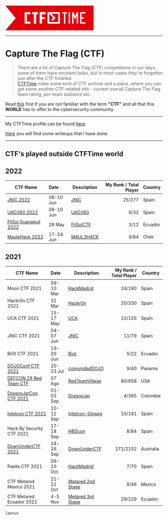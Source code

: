 ![CTFTime](img/logo.png)  

---

# Capture The Flag (CTF)  

>There are a lot of Capture The Flag (CTF) competitions in our days, some of them have excelent tasks, but in most cases they're forgotten just after the CTF finished.  
[CTFTime](https://ctftime.org/) make some kind of CTF archive and a place, where you can get some another CTF-related info - current overall Capture The Flag team rating, per-team statistics etc.  

Read [this](ctf.md) first if you are not familiar with the term **"CTF"** and all that this **WORLD** has to offer to the cybersecurity community.

---

My CTFTime profile can be found [here](https://ctftime.org/team/156755)  

[Here](writeups.md) you will find some writeups that I have done.

---

## CTF's played outside **CTFTime** world  

## 2022

| CTF Name | Date | Description | My Rank / Total Player | Country | 
| ------------ | :------------------- | ---------------------------------------- | -------: | ----- | 
| [JNIC 2022](img/jnic2022.png) | 08-10 Jun | [JNIC](https://2022.jnic.es/ctf) | 25/277 | Spain |
| [UAD360 2022](img/uad3602022.png) | 08-10 Jun | [UAD360](https://uad360.es/ctf) | 6/32 | Spain |
| [FliSol Guayaquil 2022](img/flisol2022.png) | 28 May | [FliSolCTF](https://flisol.info/FLISOL2022/Ecuador/Guayaquil) | 3/12 | Ecuador |
| [MauleHack 2022](img/maulehack2022.png) | 17-24 Jun | [M4UL3H4CK](https://maulehack.cl/) | 9/84 | Chile |  

## 2021  

| CTF Name | Date | Description | My Rank / Total Player | Country | 
| ------------ | :------------------- | ---------------------------------------- | -------: | ----- | 
| Moon CTF 2021 | 09-10 Mar | [HackMadrid](https://hackmadrid.org/flaghunters.html#) | 24/190 | Spain |
| Hackr0n CTF 2021 | 31 Mar | [Hackr0n](https://derechodelared.com/hackr0n-2021/) | 20/330 | Spain |
| UCA CTF 2021 | 15-17 May | [UCA](https://www.uca.es/evento/uca-cybersecurity-day/) | 10/105 | Spain |
| JNIC CTF 2021 | 04-07 Jun | [JNIC](https://2021.jnic.es/ctf) | 11/79 | Spain |
| BiOt CTF 2021 | 19-20 Jun | [Biot](https://biotciberseguridad.cf/actividades/) | 5/22 | Ecuador |
| [DOJOConf CTF 2021](img/dojoconf_2021.png) | 20-23 Jul | [comunidadDOJO](https://dojoconfpa.org/#taller) | 9/40 | Panama |
| [DEFCON 29 Red Team CTF](img/DEFCON29.png) | 07 Ago | [RedTeamVillage](https://redteamvillage.io/ctf) | 80/658 | USA |
| [DragonJarCon CTF 2021](img/Dragonjar2021.png) | 01-03 Sep | [DragonJar](https://www.dragonjarcon.org/) | 4/385 | Colombia |
| [Intelcon CTF 2021](img/intelcon2021.png) | 10-12 Sep | [Intelcon-Ginseg](https://intelcon.ginseg.com/2021/) | 10/181 | Spain |
| Hack By Security CTF 2021  | 17-18 Sep | [HBScon](https://ctf.hbscon.com/) | 8/84 | Spain |   
| [DownUnderCTF 2021](img/DownUnder2021.png) | 24-26 Sep | [DownUnderCTF](https://downunderctf.com/) | 271/2152 | Australia |
| Paella CTF 2021  | 09-10 Oct | [HackMadrid](https://worldparty.hackmadrid.org/index.html#ctf) | 7/70 | Spain |  
| CTF Metared Mexico 2021 | 21-22 Oct | [Metared 2nd Stage](https://eventos.metared.org/69242/section/32200/ctf-internacional-metared-2021-2nd-stage.html) | 8/46 | Mexico | 
| CTF Metared Ecuador 2021 | 4-5 Nov | [Metared 3rd Stage](https://eventos.metared.org/69244/detail/ctf-internacional-metared-2021-3rd-stage.html) | 29/229 | Ecuador |


`leonuz`
